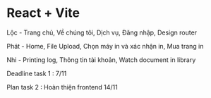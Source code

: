 # React + Vite

Lộc - Trang chủ, Về chúng tôi, Dịch vụ, Đăng nhập, Design router

Phát - Home, File Upload, Chọn máy in và xác nhận in, Mua trang in

Nhi - Printing log, Thông tin tài khoản, Watch document in library

Deadline task 1 : 7/11

Plan task 2 : Hoàn thiện frontend 14/11

